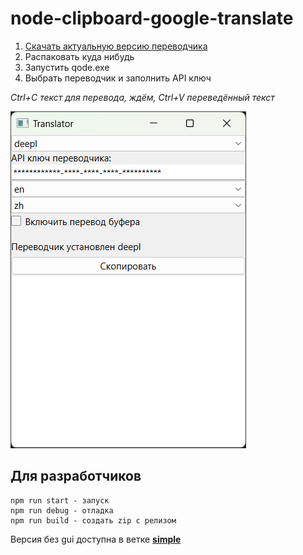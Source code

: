 # node-clipboard-google-translate
1. [Скачать актуальную версию переводчика](https://raw.githubusercontent.com/william-aqn/node-clipboard-google-translate/gui/release/clipboard-translate_1.0.2.zip)
2. Распаковать куда нибудь
3. Запустить qode.exe
4. Выбрать переводчик и заполнить API ключ

*Ctrl+C текст для перевода, ждём, Ctrl+V переведённый текст*

![screen](/assets/main.png)

## Для разработчиков
```
npm run start - запуск
npm run debug - отладка
npm run build - создать zip с релизом
```

Версия без gui доступна в ветке **[simple](https://github.com/william-aqn/node-clipboard-google-translate/tree/simple)**